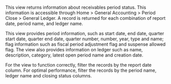 This view returns information about receivables period status. This information is accessible through Home > General Accounting > Period Close  > General Ledger. A record is returned for each combination of report date, period name, and ledger name.

This view provides period information, such as start date,  end date, quarter start date, quarter end date, quarter number, number,  year, type and name; flag information such as fiscal period adjustment flag and suspense allowed flag. The view also provides information on ledger such as name, description,  category, latest open period name and creation date.

For the view to function correctly, filter the records by the report date column. For optimal performance, filter the records by the period name, ledger name and closing status columns.
